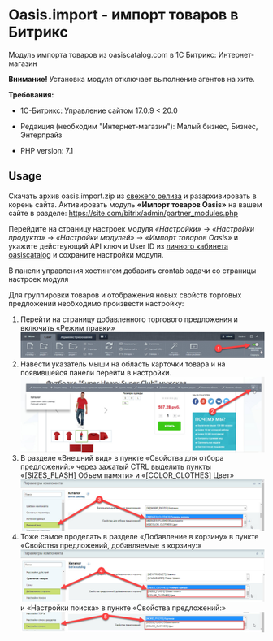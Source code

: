 # Oasis.import - импорт товаров в Битрикс

Модуль импорта товаров из oasiscatalog.com в 1С Битрикс: Интернет-магазин

**Внимание!** Установка модуля отключает выполнение агентов на хите.

**Требования:**

+ 1С-Битрикс: Управление сайтом 17.0.9 < 20.0

+ Редакция (необходим "Интернет-магазин"): Малый бизнес, Бизнес, Энтерпрайз

+ PHP version: 7.1

## Usage

Скачать архив oasis.import.zip из [свежего релиза](https://github.com/oasis-catalog/oasis.import/releases) и разархивировать в корень сайта.
Активировать модуль **«Импорт товаров Oasis»** на вашем сайте в разделе: https://site.com/bitrix/admin/partner_modules.php

Перейдите на страницу настроек модуля _«Настройки»_ -> _«Настройки продукта»_ -> _«Настройки модулей»_ -> _«Импорт товаров Oasis»_ и укажите действующий API ключ и User ID из [личного кабинета oasiscatalog](https://www.oasiscatalog.com/cabinet/integrations) и сохраните настройки модуля.

В панели управления хостингом добавить crontab задачи со страницы настроек модуля

Для группировки товаров и отображения новых свойств торговых предложений необходимо произвести настройку:
1. Перейти на страницу добавленного торгового предложения и включить «Режим правки»
   ![Image alt](https://github.com/oasis-catalog/oasis.import/blob/bitrix-17.0.9/assets/img/img_1.jpg)
2. Навести указатель мыши на область карточки товара и на появившейся панели перейти в настройки.
   ![Image alt](https://github.com/oasis-catalog/oasis.import/blob/bitrix-17.0.9/assets/img/img_2.jpg)
3. В разделе «Внешний вид» в пункте «Свойства для отбора предложений:» через зажатый CTRL выделить пункты «[SIZES_FLASH] Объем памяти» и «[COLOR_CLOTHES] Цвет»
   ![Image alt](https://github.com/oasis-catalog/oasis.import/blob/bitrix-17.0.9/assets/img/img_3.jpg)
4. Тоже самое проделать в разделе «Добавление в корзину» в пункте «Свойства предложений, добавляемые в корзину:»
   ![Image alt](https://github.com/oasis-catalog/oasis.import/blob/bitrix-17.0.9/assets/img/img_4.jpg)
      и «Настройки поиска» в пункте «Свойства предложений:»
   ![Image alt](https://github.com/oasis-catalog/oasis.import/blob/bitrix-17.0.9/assets/img/img_5.jpg)

